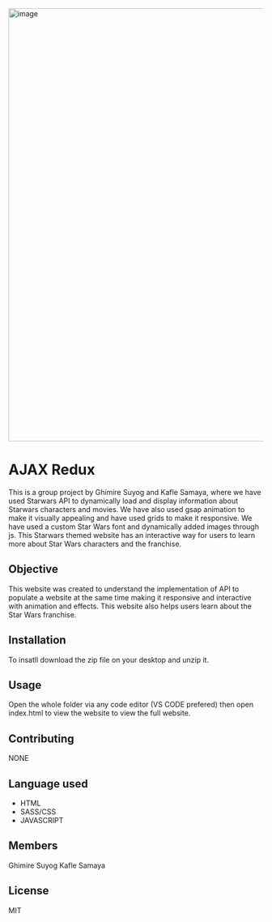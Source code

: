 <img width="855" alt="image" src="https://github.com/samaya007/AJAJ-redux/assets/121986334/47bbca19-7d60-4714-8e2b-13b96d599484">

# AJAX Redux

This is a group project by Ghimire Suyog and Kafle Samaya, where we have used Starwars API to dynamically load and display information about Starwars characters and movies. We have also used gsap animation to make it visually appealing and have used grids to make it responsive. We have used a custom Star Wars font and dynamically added images through js. This Starwars themed website has an interactive way for users to learn more about Star Wars characters and the franchise.

## Objective
This website was created to understand the implementation of API to populate a website at the same time making it responsive and interactive with animation and effects. This website also helps users learn about the Star Wars franchise.

## Installation

To insatll download the zip file on your desktop and unzip it.

## Usage

Open the whole folder via any code editor (VS CODE prefered) then open index.html to view the website to view the full website. 

## Contributing

NONE

## Language used
* HTML
* SASS/CSS
* JAVASCRIPT

## Members
Ghimire Suyog
Kafle Samaya

## License
MIT
